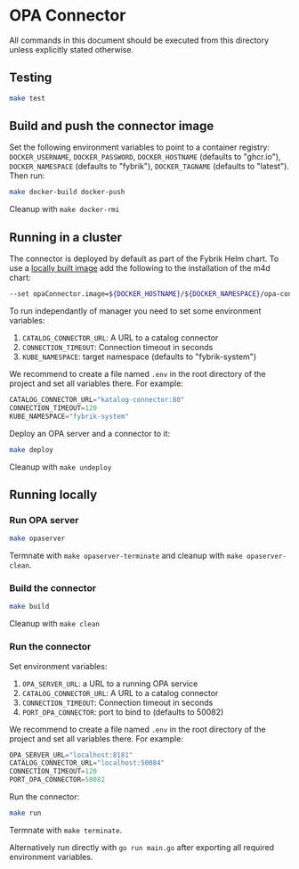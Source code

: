 # OPA Connector

All commands in this document should be executed from this directory unless explicitly stated otherwise.

## Testing

```bash
make test
```

## Build and push the connector image

Set the following environment variables to point to a container registry: `DOCKER_USERNAME`, `DOCKER_PASSWORD`, `DOCKER_HOSTNAME` (defaults to "ghcr.io"), `DOCKER_NAMESPACE` (defaults to "fybrik"), `DOCKER_TAGNAME` (defaults to "latest").
Then run:

```bash
make docker-build docker-push
```

Cleanup with `make docker-rmi`


## Running in a cluster

The connector is deployed by default as part of the Fybrik Helm chart. To use a [locally built image](#build-and-push-the-connector-image) add the following to the installation of the m4d chart:

```bash
--set opaConnector.image=${DOCKER_HOSTNAME}/${DOCKER_NAMESPACE}/opa-connector:${DOCKER_TAGNAME}
```

To run independantly of manager you need to set some environment variables:

1. `CATALOG_CONNECTOR_URL`: A URL to a catalog connector
2. `CONNECTION_TIMEOUT`: Connection timeout in seconds
3. `KUBE_NAMESPACE`: target namespace (defaults to "fybrik-system")

We recommend to create a file named `.env` in the root directory of the project and set all variables there. For example:

```s
CATALOG_CONNECTOR_URL="katalog-connector:80"
CONNECTION_TIMEOUT=120
KUBE_NAMESPACE="fybrik-system"
```

Deploy an OPA server and a connector to it:

```bash
make deploy
```

Cleanup with `make undeploy`

## Running locally

### Run OPA server

```bash
make opaserver
```

Termnate with `make opaserver-terminate` and cleanup with `make opaserver-clean`.

### Build the connector

```bash
make build
```

Cleanup with `make clean`


### Run the connector

Set environment variables:

1. `OPA_SERVER_URL`: a URL to a running OPA service
2. `CATALOG_CONNECTOR_URL`: A URL to a catalog connector
3. `CONNECTION_TIMEOUT`: Connection timeout in seconds
4. `PORT_OPA_CONNECTOR`: port to bind to (defaults to 50082)

We recommend to create a file named `.env` in the root directory of the project and set all variables there. For example:

```s
OPA_SERVER_URL="localhost:8181"
CATALOG_CONNECTOR_URL="localhost:50084"
CONNECTION_TIMEOUT=120
PORT_OPA_CONNECTOR=50082
```

Run the connector:

```bash
make run
```

Termnate with `make terminate`.

Alternatively run directly with `go run main.go` after exporting all required environment variables.
